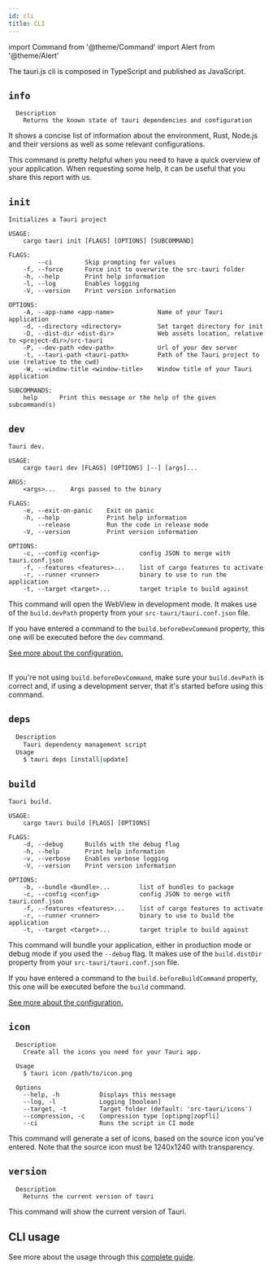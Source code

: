 ```yaml
---
id: cli
title: CLI
---
```


import Command from '@theme/Command'
import Alert from '@theme/Alert'


The tauri.js cli is composed in TypeScript and published as JavaScript. 

## `info`

<Command name="info" />

```
  Description
    Returns the known state of tauri dependencies and configuration
```

It shows a concise list of information about the environment, Rust, Node.js and their versions as well as some relevant configurations.

<Alert title="Note" icon="info-alt">
This command is pretty helpful when you need to have a quick overview of your application. When requesting some help, it can be useful that you share this report with us.
</Alert>

## `init`

<Command name="init" />

```
Initializes a Tauri project

USAGE:
    cargo tauri init [FLAGS] [OPTIONS] [SUBCOMMAND]

FLAGS:
        --ci         Skip prompting for values
    -f, --force      Force init to overwrite the src-tauri folder
    -h, --help       Print help information
    -l, --log        Enables logging
    -V, --version    Print version information

OPTIONS:
    -A, --app-name <app-name>            Name of your Tauri application
    -d, --directory <directory>          Set target directory for init
    -D, --dist-dir <dist-dir>            Web assets location, relative to <project-dir>/src-tauri
    -P, --dev-path <dev-path>            Url of your dev server
    -t, --tauri-path <tauri-path>        Path of the Tauri project to use (relative to the cwd)
    -W, --window-title <window-title>    Window title of your Tauri application

SUBCOMMANDS:
    help      Print this message or the help of the given subcommand(s)
```

## `dev`

<Command name="dev" />

```
Tauri dev.

USAGE:
    cargo tauri dev [FLAGS] [OPTIONS] [--] [args]...

ARGS:
    <args>...    Args passed to the binary

FLAGS:
    -e, --exit-on-panic    Exit on panic
    -h, --help             Print help information
        --release          Run the code in release mode
    -V, --version          Print version information

OPTIONS:
    -c, --config <config>           config JSON to merge with tauri.conf.json
    -f, --features <features>...    list of cargo features to activate
    -r, --runner <runner>           binary to use to run the application
    -t, --target <target>...        target triple to build against
```

This command will open the WebView in development mode. It makes use of the `build.devPath` property from your `src-tauri/tauri.conf.json` file.

If you have entered a command to the `build.beforeDevCommand` property, this one will be executed before the `dev` command.

<a href="/docs/api/config#build">See more about the configuration.</a><br/><br/>

<Alert title="Troubleshooting" type="warning" icon="alert">

If you're not using `build.beforeDevCommand`, make sure your `build.devPath` is correct and, if using a development server, that it's started before using this command.
</Alert>

## `deps`

<Command name="deps update" />

```sh
  Description
    Tauri dependency management script
  Usage
    $ tauri deps [install|update]
```


## `build`

<Command name="build" />

```
Tauri build.

USAGE:
    cargo tauri build [FLAGS] [OPTIONS]

FLAGS:
    -d, --debug      Builds with the debug flag
    -h, --help       Print help information
    -v, --verbose    Enables verbose logging
    -V, --version    Print version information

OPTIONS:
    -b, --bundle <bundle>...        list of bundles to package
    -c, --config <config>           config JSON to merge with tauri.conf.json
    -f, --features <features>...    list of cargo features to activate
    -r, --runner <runner>           binary to use to build the application
    -t, --target <target>...        target triple to build against
```

This command will bundle your application, either in production mode or debug mode if you used the `--debug` flag. It makes use of the `build.distDir` property from your `src-tauri/tauri.conf.json` file.

If you have entered a command to the `build.beforeBuildCommand` property, this one will be executed before the `build` command.

<a href="/docs/api/config#build">See more about the configuration.</a>

## `icon`

<Command name="icon" />

```
  Description
    Create all the icons you need for your Tauri app.

  Usage
    $ tauri icon /path/to/icon.png

  Options
    --help, -h           Displays this message
    --log, -l            Logging [boolean]
    --target, -t         Target folder (default: 'src-tauri/icons')
    --compression, -c    Compression type [optipng|zopfli]
    --ci                 Runs the script in CI mode     
```

This command will generate a set of icons, based on the source icon you've entered. Note that the source icon must be 1240x1240 with transparency.

## `version`

<Command name="--version" />

```
  Description
    Returns the current version of tauri
```

This command will show the current version of Tauri.

## CLI usage

See more about the usage through this [complete guide](/docs/development/development-cycle).
